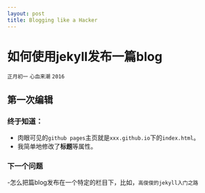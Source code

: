 ```yaml
---
layout: post
title: Blogging like a Hacker
---
```


# 如何使用jekyll发布一篇blog

`正月初一`  `心血来潮`   `2016`

## 第一次编辑

### **终于知道**：

- 肉眼可见的`github pages`主页就是`xxx.github.io`下的`index.html`。
- 我简单地修改了**标题**等属性。

### **下一个问题**

-怎么把篇blog发布在一个特定的栏目下，比如，`高俊俊的jekyll入门之路`

